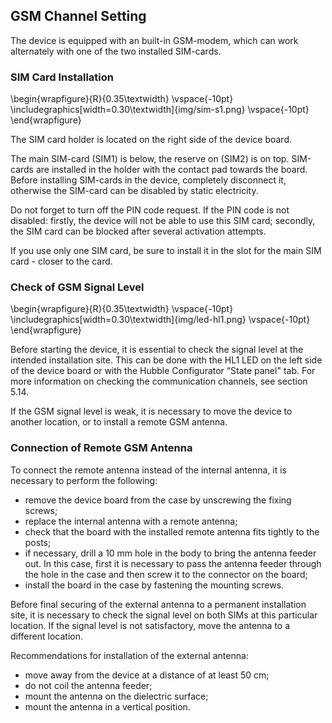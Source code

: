 ## GSM Channel Setting

The device is equipped with an built-in GSM-modem, which can work alternately with one of the two installed SIM-cards.

### SIM Card Installation

\begin{wrapfigure}{R}{0.35\textwidth}
\vspace{-10pt}
\includegraphics[width=0.30\textwidth]{img/sim-s1.png}
\vspace{-10pt}
\end{wrapfigure}

The SIM card holder is located on the right side of the device board.

The main SIM-card (SIM1) is below, the reserve on (SIM2) is on top. SIM-cards are installed in the holder with the contact pad towards the board. Before installing SIM-cards in the device, completely disconnect it, otherwise the SIM-card can be disabled by static electricity.

Do not forget to turn off the PIN code request. If the PIN code is not disabled: firstly, the device will not be able to use this SIM card; secondly, the SIM card can be blocked after several activation attempts.

If you use only one SIM card, be sure to install it in the slot for the main SIM card - closer to the card.

### Check of GSM Signal Level

\begin{wrapfigure}{R}{0.35\textwidth}
\vspace{-10pt}
\includegraphics[width=0.30\textwidth]{img/led-hl1.png}
\vspace{-10pt}
\end{wrapfigure}

Before starting the device, it is essential to check the signal level at the intended installation site. This can be done with the HL1 LED on the left side of the device board or with the Hubble Configurator “State panel" tab. For more information on checking the communication channels, see section 5.14.

If the GSM signal level is weak, it is necessary to move the device to another location, or to install a remote GSM antenna.

### Connection of Remote GSM Antenna

To connect the remote antenna instead of the internal antenna, it is necessary to perform the following:

* remove the device board from the case by unscrewing the fixing screws;
* replace the internal antenna with a remote antenna;
* check that the board with the installed remote antenna fits tightly to the posts;
* if necessary, drill a 10 mm hole in the body to bring the antenna feeder out. In this case, first it is necessary to pass the antenna feeder through the hole in the case and then screw it to the connector on the board;
* install the board in the case by fastening the mounting screws.

Before final securing of the external antenna to a permanent installation site, it is necessary to check the signal level on both SIMs at this particular location. If the signal level is not satisfactory, move the antenna to a different location.

Recommendations for installation of the external antenna:

* move away from the device at a distance of at least 50 cm;
* do not coil the antenna feeder;
* mount the antenna on the dielectric surface;
* mount the antenna in a vertical position.
